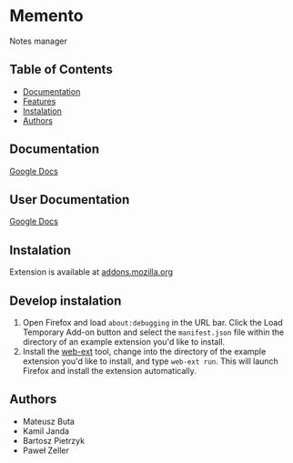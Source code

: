 # Memento
Notes manager

## Table of Contents
- [Documentation](#documentation)
- [Features](#features)
- [Instalation](#instalation)
- [Authors](#authors)

## Documentation
[Google Docs](https://docs.google.com/document/d/1bnOYBQ8bv_PaPWbsxxrTglHi4xXS-jNYJtvZfRWvjJg/edit?usp=sharing)

## User Documentation
[Google Docs](https://docs.google.com/document/d/184D6OA1ft1ZRZm3LwbMQywdEUtJ61AwRN-wfxrYLfrI/edit#)

## Instalation
Extension is available at [addons.mozilla.org](https://addons.mozilla.org/en-US/firefox/addon/memento/?fbclid=IwAR3rXx4k9csOYA14Gc85GHcpmigvzwrETUg_C02yzUfTttV3PZYjlihHs-E)

## Develop instalation
1. Open Firefox and load `about:debugging` in the URL bar. Click the Load Temporary Add-on button and select the `manifest.json` file within the directory of an example extension you'd like to install. 
2. Install the [web-ext](https://developer.mozilla.org/en-US/docs/Mozilla/Add-ons/WebExtensions/Getting_started_with_web-ext) tool, change into the directory of the example extension you'd like to install, and type `web-ext run`. This will launch Firefox and install the extension automatically.

## Authors
- Mateusz Buta
- Kamil Janda
- Bartosz Pietrzyk
- Paweł Zeller
